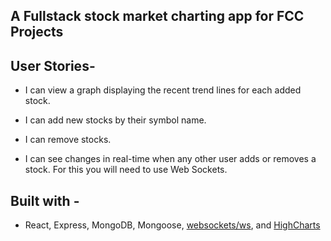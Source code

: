 ## A Fullstack stock market charting app for FCC Projects

## User Stories-

* I can view a graph displaying the recent trend lines for each added stock.

* I can add new stocks by their symbol name.

* I can remove stocks.

* I can see changes in real-time when any other user adds or removes a stock. For this you will need to use Web Sockets.

## Built with -

* React, Express, MongoDB, Mongoose, [websockets/ws](https://github.com/websockets/ws), and [HighCharts](https://www.highcharts.com/)
